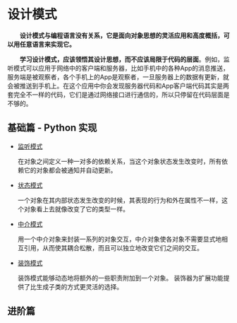 # 设计模式

&emsp;&emsp;**设计模式与编程语言没有关系，它是面向对象思想的灵活应用和高度概括，可以用任意语言来实现它。**

&emsp;&emsp;**学习设计模式，应该领悟其设计思想，而不应该局限于代码的层面**。例如，监听模式可以应用于网络中的客户端和服务器，比如手机中的各种App的消息推送，服务端是被观察者，各个手机上的App是观察者，一旦服务器上的数据有更新，就会被推送到手机上。在这个应用中你会发现服务器代码和App客户端代码其实是两套完全不一样的代码，它们是通过网络接口进行通信的，所以只停留在代码层面是不够的。

## 基础篇 - Python 实现

- [监听模式](/design-patterns/1_监听模式.html)

  在对象之间定义一种一对多的依赖关系，当这个对象状态发生改变时，所有依赖它的对象都会被通知并自动更新。

- [状态模式](/design-patterns/2_状态模式.html)
  
  一个对象在其内部状态发生改变的时候，其表现的行为和外在属性不一样，这个对象看上去就像改变了它的类型一样。

- [中介模式](/design-patterns/3_中介模式.html)
  
  用一个中介对象来封装一系列的对象交互，中介对象使各对象不需要显式地相互引用，从而使其耦合松散，而且可以独立地改变它们之间的交互。

- [装饰模式](/design-patterns/4_装饰模式.html)
  
  装饰模式能够动态地将额外的一些职责附加到一个对象。 装饰器为扩展功能提供了比生成子类的方式更灵活的选择。

## 进阶篇
